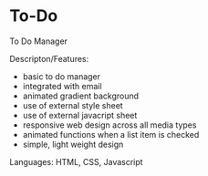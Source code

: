 # To-Do
To Do Manager

Descripton/Features: 
  - basic to do manager
  - integrated with email
  - animated gradient background
  - use of external style sheet
  - use of external javacript sheet
  - responsive web design across all media types
  - animated functions when a list item is checked
  - simple, light weight design

Languages: HTML, CSS, Javascript
